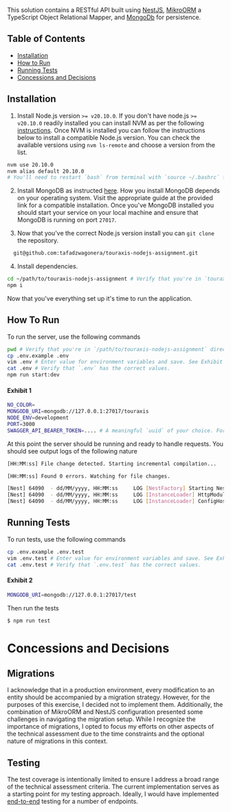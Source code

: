 This solution contains a RESTful API built using [NestJS](https://docs.nestjs.com/), [MikroORM](https://mikro-orm.io/) a TypeScript Object Relational Mapper, and [MongoDb](https://www.mongodb.com/) for persistence.

## Table of Contents
- [Installation](#installation)
- [How to Run](#how-to-run)
- [Running Tests](#running-tests)
- [Concessions and Decisions](#concessions-and-decisions)

## Installation

1. Install Node.js version `>= v20.10.0`. If you don't have node.js `>= v20.10.0` readily installed you can install NVM as per the following [instructions](https://github.com/nvm-sh/nvm?tab=readme-ov-file#installing-and-updating). Once NVM is installed you can follow the instructions below to install a compatible Node.js version. You can check the available versions using `nvm ls-remote` and choose a version from the list. 
```bash
nvm use 20.10.0
nvm alias default 20.10.0
# You'll need to restart `bash` from terminal with `source ~/.bashrc` for each window or by closing and starting a new Terminal application.
```

2. Install MongoDB as instructed [here](https://www.mongodb.com/docs/manual/administration/install-community/). How you install MongoDB depends on your operating system. Visit the appropriate guide at the provided link for a compatible installation. Once you've MongoDB installed you should start your service on your local machine and ensure that MongoDB is running on port `27017`.

3. Now that you've the correct Node.js version install you can `git clone` the repository.
```bash
  git@github.com:tafadzwagonera/touraxis-nodejs-assignment.git
```

4. Install dependencies.
```bash
cd ~/path/to/touraxis-nodejs-assignment # Verify that you're in `touraxis-nodejs-assignment` directory.
npm i
```
Now that you've everything set up it's time to run the application.

## How To Run

To run the server, use the following commands

```bash
pwd # Verify that you're in `/path/to/touraxis-nodejs-assignment` directory
cp .env.example .env
vim .env # Enter value for environment variables and save. See Exhibit 1 for a minimal .env.
cat .env # Verify that `.env` has the correct values.
npm run start:dev
```

#### Exhibit 1
```bash
NO_COLOR=
MONGODB_URI=mongodb://127.0.0.1:27017/touraxis
NODE_ENV=development
PORT=3000
SWAGGER_API_BEARER_TOKEN=.... # A meaningful `uuid` of your choice. For example `eyJhbGciOiJIUzI1NiIsInR5cCI6IkpXVCJ9.eyJzdWIiOiIxMjMONTY30DkwIiwibmFtZSI6IkpvaG4gRG91IiwiaXNTb2NpYWwiOnRydWv9.4pcPyMD09o1PSyXnrXCjTwXyr4BsezdI1AVTmud2fU4`.
```

At this point the server should  be running and ready to handle requests. You should see output logs of the following nature

```bash
[HH:MM:ss] File change detected. Starting incremental compilation...

[HH:MM:ss] Found 0 errors. Watching for file changes.

[Nest] 64090  - dd/MM/yyyy, HH:MM:ss     LOG [NestFactory] Starting Nest application...
[Nest] 64090  - dd/MM/yyyy, HH:MM:ss     LOG [InstanceLoader] HttpModule dependencies initialized +24ms
[Nest] 64090  - dd/MM/yyyy, HH:MM:ss     LOG [InstanceLoader] ConfigHostModule dependencies initialized +1ms
```

## Running Tests

To run tests, use the following commands

```bash
cp .env.example .env.test
vim .env.test # Enter value for environment variables and save. See Exhibit 2 for a minimal `.env.test`
cat .env.test # Verify that `.env.test` has the correct values.
```

#### Exhibit 2
```bash
MONGODB_URI=mongodb://127.0.0.1:27017/test
```
Then run the tests

```bash
$ npm run test
```

# Concessions and Decisions
## Migrations
I acknowledge that in a production environment, every modification to an entity should be accompanied by a migration strategy. However, for the purposes of this exercise, I decided not to implement them. Additionally, the combination of MikroORM and NestJS configuration presented some challenges in navigating the migration setup.  While I recognize the importance of migrations, I opted to focus my efforts on other aspects of the technical assessment due to the time constraints and the optional nature of migrations in this context.

## Testing
The test coverage is intentionally limited to ensure I address a broad range of the technical assessment criteria. The current implementation serves as a starting point for my testing approach. Ideally, I would have implemented [end-to-end](https://docs.nestjs.com/fundamentals/testing#end-to-end-testing) testing for a number of endpoints.
